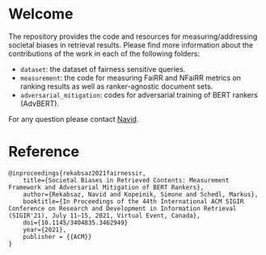 # Welcome

The repository provides the code and resources for measuring/addressing societal biases in retrieval results. Please find more information about the contributions of the work in each of the following folders:

- `dataset`: the dataset of fairness sensitive queries.
- `measurement`: the code for measuring FaiRR and NFaiRR metrics on ranking results as well as ranker-agnostic document sets. 
- `adversarial_mitigation`: codes for adversarial training of BERT rankers (AdvBERT).

For any question please contact [Navid](mailto:navid.rekabsaz@jku.at).

# Reference
```
@inproceedings{rekabsaz2021fairnessir,
    title={Societal Biases in Retrieved Contents: Measurement Framework and Adversarial Mitigation of BERT Rankers},
    author={Rekabsaz, Navid and Kopeinik, Simone and Schedl, Markus},
    booktitle={In Proceedings of the 44th International ACM SIGIR Conference on Research and Development in Information Retrieval (SIGIR'21), July 11–15, 2021, Virtual Event, Canada},
    doi={10.1145/3404835.3462949}
    year={2021},
    publisher = {{ACM}}
}
```
